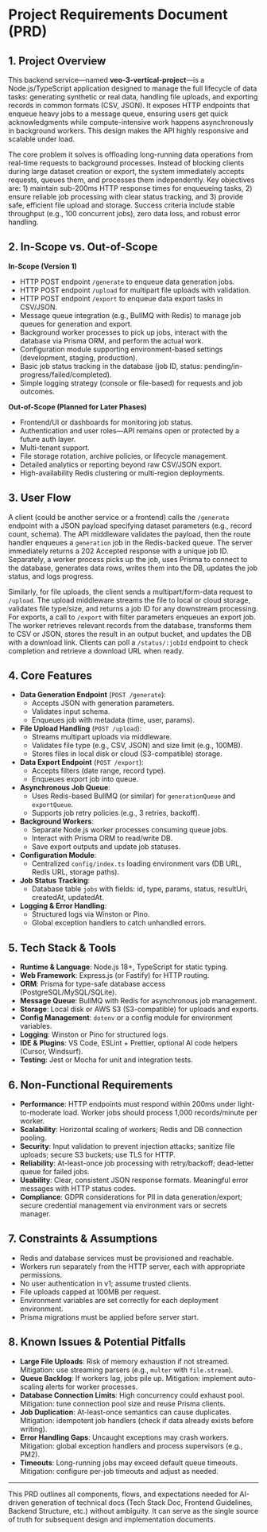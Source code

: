 # Project Requirements Document (PRD)

## 1. Project Overview

This backend service—named **veo-3-vertical-project**—is a Node.js/TypeScript application designed to manage the full lifecycle of data tasks: generating synthetic or real data, handling file uploads, and exporting records in common formats (CSV, JSON). It exposes HTTP endpoints that enqueue heavy jobs to a message queue, ensuring users get quick acknowledgments while compute-intensive work happens asynchronously in background workers. This design makes the API highly responsive and scalable under load.

The core problem it solves is offloading long-running data operations from real-time requests to background processes. Instead of blocking clients during large dataset creation or export, the system immediately accepts requests, queues them, and processes them independently. Key objectives are: 1) maintain sub-200ms HTTP response times for enqueueing tasks, 2) ensure reliable job processing with clear status tracking, and 3) provide safe, efficient file upload and storage. Success criteria include stable throughput (e.g., 100 concurrent jobs), zero data loss, and robust error handling.

## 2. In-Scope vs. Out-of-Scope

**In-Scope (Version 1)**
- HTTP POST endpoint `/generate` to enqueue data generation jobs.
- HTTP POST endpoint `/upload` for multipart file uploads with validation.
- HTTP POST endpoint `/export` to enqueue data export tasks in CSV/JSON.
- Message queue integration (e.g., BullMQ with Redis) to manage job queues for generation and export.
- Background worker processes to pick up jobs, interact with the database via Prisma ORM, and perform the actual work.
- Configuration module supporting environment-based settings (development, staging, production).
- Basic job status tracking in the database (job ID, status: pending/in-progress/failed/completed).
- Simple logging strategy (console or file-based) for requests and job outcomes.

**Out-of-Scope (Planned for Later Phases)**
- Frontend/UI or dashboards for monitoring job status.
- Authentication and user roles—API remains open or protected by a future auth layer.
- Multi-tenant support.
- File storage rotation, archive policies, or lifecycle management.
- Detailed analytics or reporting beyond raw CSV/JSON export.
- High-availability Redis clustering or multi-region deployments.

## 3. User Flow

A client (could be another service or a frontend) calls the `/generate` endpoint with a JSON payload specifying dataset parameters (e.g., record count, schema). The API middleware validates the payload, then the route handler enqueues a `generation` job in the Redis-backed queue. The server immediately returns a 202 Accepted response with a unique job ID. Separately, a worker process picks up the job, uses Prisma to connect to the database, generates data rows, writes them into the DB, updates the job status, and logs progress.

Similarly, for file uploads, the client sends a multipart/form-data request to `/upload`. The upload middleware streams the file to local or cloud storage, validates file type/size, and returns a job ID for any downstream processing. For exports, a call to `/export` with filter parameters enqueues an export job. The worker retrieves relevant records from the database, transforms them to CSV or JSON, stores the result in an output bucket, and updates the DB with a download link. Clients can poll a `/status/:jobId` endpoint to check completion and retrieve a download URL when ready.

## 4. Core Features

- **Data Generation Endpoint** (`POST /generate`):
  - Accepts JSON with generation parameters.
  - Validates input schema.
  - Enqueues job with metadata (time, user, params).
- **File Upload Handling** (`POST /upload`):
  - Streams multipart uploads via middleware.
  - Validates file type (e.g., CSV, JSON) and size limit (e.g., 100MB).
  - Stores files in local disk or cloud (S3-compatible) storage.
- **Data Export Endpoint** (`POST /export`):
  - Accepts filters (date range, record type).
  - Enqueues export job into queue.
- **Asynchronous Job Queue**:
  - Uses Redis-based BullMQ (or similar) for `generationQueue` and `exportQueue`.
  - Supports job retry policies (e.g., 3 retries, backoff).
- **Background Workers**:
  - Separate Node.js worker processes consuming queue jobs.
  - Interact with Prisma ORM to read/write DB.
  - Save export outputs and update job statuses.
- **Configuration Module**:
  - Centralized `config/index.ts` loading environment vars (DB URL, Redis URL, storage paths).
- **Job Status Tracking**:
  - Database table `jobs` with fields: id, type, params, status, resultUri, createdAt, updatedAt.
- **Logging & Error Handling**:
  - Structured logs via Winston or Pino.
  - Global exception handlers to catch unhandled errors.

## 5. Tech Stack & Tools

- **Runtime & Language**: Node.js 18+, TypeScript for static typing.
- **Web Framework**: Express.js (or Fastify) for HTTP routing.
- **ORM**: Prisma for type-safe database access (PostgreSQL/MySQL/SQLite).
- **Message Queue**: BullMQ with Redis for asynchronous job management.
- **Storage**: Local disk or AWS S3 (S3-compatible) for uploads and exports.
- **Config Management**: `dotenv` or a config module for environment variables.
- **Logging**: Winston or Pino for structured logs.
- **IDE & Plugins**: VS Code, ESLint + Prettier, optional AI code helpers (Cursor, Windsurf).
- **Testing**: Jest or Mocha for unit and integration tests.

## 6. Non-Functional Requirements

- **Performance**: HTTP endpoints must respond within 200ms under light-to-moderate load. Worker jobs should process 1,000 records/minute per worker.
- **Scalability**: Horizontal scaling of workers; Redis and DB connection pooling.
- **Security**: Input validation to prevent injection attacks; sanitize file uploads; secure S3 buckets; use TLS for HTTP.
- **Reliability**: At-least-once job processing with retry/backoff; dead-letter queue for failed jobs.
- **Usability**: Clear, consistent JSON response formats. Meaningful error messages with HTTP status codes.
- **Compliance**: GDPR considerations for PII in data generation/export; secure credential management via environment vars or secrets manager.

## 7. Constraints & Assumptions

- Redis and database services must be provisioned and reachable.
- Workers run separately from the HTTP server, each with appropriate permissions.
- No user authentication in v1; assume trusted clients.
- File uploads capped at 100MB per request.
- Environment variables are set correctly for each deployment environment.
- Prisma migrations must be applied before server start.

## 8. Known Issues & Potential Pitfalls

- **Large File Uploads**: Risk of memory exhaustion if not streamed. Mitigation: use streaming parsers (e.g., `multer` with `file.stream`).
- **Queue Backlog**: If workers lag, jobs pile up. Mitigation: implement auto-scaling alerts for worker processes.
- **Database Connection Limits**: High concurrency could exhaust pool. Mitigation: tune connection pool size and reuse Prisma clients.
- **Job Duplication**: At-least-once semantics can cause duplicates. Mitigation: idempotent job handlers (check if data already exists before writing).
- **Error Handling Gaps**: Uncaught exceptions may crash workers. Mitigation: global exception handlers and process supervisors (e.g., PM2).
- **Timeouts**: Long-running jobs may exceed default queue timeouts. Mitigation: configure per-job timeouts and adjust as needed.

---
This PRD outlines all components, flows, and expectations needed for AI-driven generation of technical docs (Tech Stack Doc, Frontend Guidelines, Backend Structure, etc.) without ambiguity. It can serve as the single source of truth for subsequent design and implementation documents.